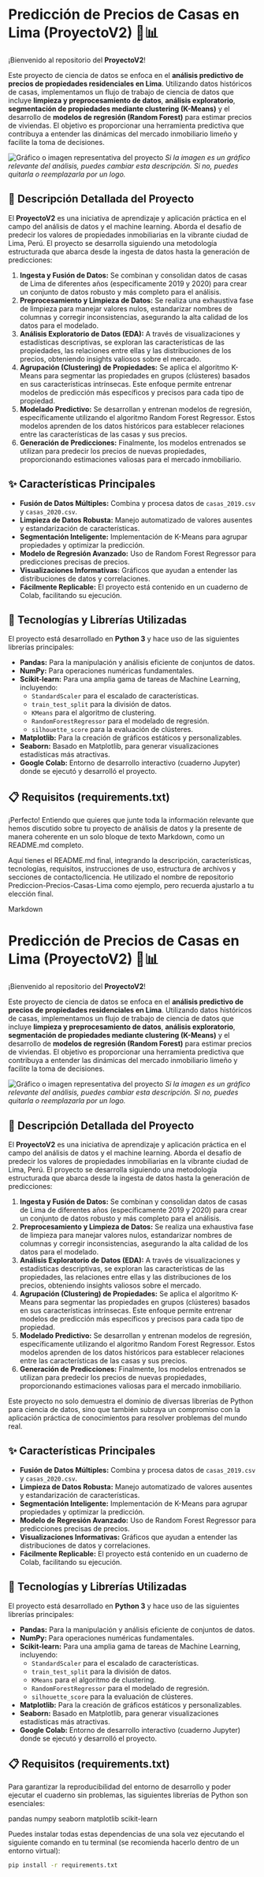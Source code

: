 # Predicción de Precios de Casas en Lima (ProyectoV2) 🏡📊

¡Bienvenido al repositorio del **ProyectoV2**!

Este proyecto de ciencia de datos se enfoca en el **análisis predictivo de precios de propiedades residenciales en Lima**. Utilizando datos históricos de casas, implementamos un flujo de trabajo de ciencia de datos que incluye **limpieza y preprocesamiento de datos**, **análisis exploratorio**, **segmentación de propiedades mediante clustering (K-Means)** y el desarrollo de **modelos de regresión (Random Forest)** para estimar precios de viviendas. El objetivo es proporcionar una herramienta predictiva que contribuya a entender las dinámicas del mercado inmobiliario limeño y facilite la toma de decisiones.

![Gráfico o imagen representativa del proyecto](./image_0ddd08.png)
*Si la imagen es un gráfico relevante del análisis, puedes cambiar esta descripción. Si no, puedes quitarla o reemplazarla por un logo.*

## 📝 Descripción Detallada del Proyecto

El **ProyectoV2** es una iniciativa de aprendizaje y aplicación práctica en el campo del análisis de datos y el machine learning. Aborda el desafío de predecir los valores de propiedades inmobiliarias en la vibrante ciudad de Lima, Perú. El proyecto se desarrolla siguiendo una metodología estructurada que abarca desde la ingesta de datos hasta la generación de predicciones:

1.  **Ingesta y Fusión de Datos:** Se combinan y consolidan datos de casas de Lima de diferentes años (específicamente 2019 y 2020) para crear un conjunto de datos robusto y más completo para el análisis.
2.  **Preprocesamiento y Limpieza de Datos:** Se realiza una exhaustiva fase de limpieza para manejar valores nulos, estandarizar nombres de columnas y corregir inconsistencias, asegurando la alta calidad de los datos para el modelado.
3.  **Análisis Exploratorio de Datos (EDA):** A través de visualizaciones y estadísticas descriptivas, se exploran las características de las propiedades, las relaciones entre ellas y las distribuciones de los precios, obteniendo insights valiosos sobre el mercado.
4.  **Agrupación (Clustering) de Propiedades:** Se aplica el algoritmo K-Means para segmentar las propiedades en grupos (clústeres) basados en sus características intrínsecas. Este enfoque permite entrenar modelos de predicción más específicos y precisos para cada tipo de propiedad.
5.  **Modelado Predictivo:** Se desarrollan y entrenan modelos de regresión, específicamente utilizando el algoritmo Random Forest Regressor. Estos modelos aprenden de los datos históricos para establecer relaciones entre las características de las casas y sus precios.
6.  **Generación de Predicciones:** Finalmente, los modelos entrenados se utilizan para predecir los precios de nuevas propiedades, proporcionando estimaciones valiosas para el mercado inmobiliario.



## ✨ Características Principales

* **Fusión de Datos Múltiples:** Combina y procesa datos de `casas_2019.csv` y `casas_2020.csv`.
* **Limpieza de Datos Robusta:** Manejo automatizado de valores ausentes y estandarización de características.
* **Segmentación Inteligente:** Implementación de K-Means para agrupar propiedades y optimizar la predicción.
* **Modelo de Regresión Avanzado:** Uso de Random Forest Regressor para predicciones precisas de precios.
* **Visualizaciones Informativas:** Gráficos que ayudan a entender las distribuciones de datos y correlaciones.
* **Fácilmente Replicable:** El proyecto está contenido en un cuaderno de Colab, facilitando su ejecución.

## 🚀 Tecnologías y Librerías Utilizadas

El proyecto está desarrollado en **Python 3** y hace uso de las siguientes librerías principales:

* **Pandas:** Para la manipulación y análisis eficiente de conjuntos de datos.
* **NumPy:** Para operaciones numéricas fundamentales.
* **Scikit-learn:** Para una amplia gama de tareas de Machine Learning, incluyendo:
    * `StandardScaler` para el escalado de características.
    * `train_test_split` para la división de datos.
    * `KMeans` para el algoritmo de clustering.
    * `RandomForestRegressor` para el modelado de regresión.
    * `silhouette_score` para la evaluación de clústeres.
* **Matplotlib:** Para la creación de gráficos estáticos y personalizables.
* **Seaborn:** Basado en Matplotlib, para generar visualizaciones estadísticas más atractivas.
* **Google Colab:** Entorno de desarrollo interactivo (cuaderno Jupyter) donde se ejecutó y desarrolló el proyecto.

## 📋 Requisitos (requirements.txt)

¡Perfecto! Entiendo que quieres que junte toda la información relevante que hemos discutido sobre tu proyecto de análisis de datos y la presente de manera coherente en un solo bloque de texto Markdown, como un README.md completo.

Aquí tienes el README.md final, integrando la descripción, características, tecnologías, requisitos, instrucciones de uso, estructura de archivos y secciones de contacto/licencia. He utilizado el nombre de repositorio Prediccion-Precios-Casas-Lima como ejemplo, pero recuerda ajustarlo a tu elección final.

Markdown

# Predicción de Precios de Casas en Lima (ProyectoV2) 🏡📊

¡Bienvenido al repositorio del **ProyectoV2**!

Este proyecto de ciencia de datos se enfoca en el **análisis predictivo de precios de propiedades residenciales en Lima**. Utilizando datos históricos de casas, implementamos un flujo de trabajo de ciencia de datos que incluye **limpieza y preprocesamiento de datos**, **análisis exploratorio**, **segmentación de propiedades mediante clustering (K-Means)** y el desarrollo de **modelos de regresión (Random Forest)** para estimar precios de viviendas. El objetivo es proporcionar una herramienta predictiva que contribuya a entender las dinámicas del mercado inmobiliario limeño y facilite la toma de decisiones.

![Gráfico o imagen representativa del proyecto](./image_0ddd08.png)
*Si la imagen es un gráfico relevante del análisis, puedes cambiar esta descripción. Si no, puedes quitarla o reemplazarla por un logo.*

## 📝 Descripción Detallada del Proyecto

El **ProyectoV2** es una iniciativa de aprendizaje y aplicación práctica en el campo del análisis de datos y el machine learning. Aborda el desafío de predecir los valores de propiedades inmobiliarias en la vibrante ciudad de Lima, Perú. El proyecto se desarrolla siguiendo una metodología estructurada que abarca desde la ingesta de datos hasta la generación de predicciones:

1.  **Ingesta y Fusión de Datos:** Se combinan y consolidan datos de casas de Lima de diferentes años (específicamente 2019 y 2020) para crear un conjunto de datos robusto y más completo para el análisis.
2.  **Preprocesamiento y Limpieza de Datos:** Se realiza una exhaustiva fase de limpieza para manejar valores nulos, estandarizar nombres de columnas y corregir inconsistencias, asegurando la alta calidad de los datos para el modelado.
3.  **Análisis Exploratorio de Datos (EDA):** A través de visualizaciones y estadísticas descriptivas, se exploran las características de las propiedades, las relaciones entre ellas y las distribuciones de los precios, obteniendo insights valiosos sobre el mercado.
4.  **Agrupación (Clustering) de Propiedades:** Se aplica el algoritmo K-Means para segmentar las propiedades en grupos (clústeres) basados en sus características intrínsecas. Este enfoque permite entrenar modelos de predicción más específicos y precisos para cada tipo de propiedad.
5.  **Modelado Predictivo:** Se desarrollan y entrenan modelos de regresión, específicamente utilizando el algoritmo Random Forest Regressor. Estos modelos aprenden de los datos históricos para establecer relaciones entre las características de las casas y sus precios.
6.  **Generación de Predicciones:** Finalmente, los modelos entrenados se utilizan para predecir los precios de nuevas propiedades, proporcionando estimaciones valiosas para el mercado inmobiliario.

Este proyecto no solo demuestra el dominio de diversas librerías de Python para ciencia de datos, sino que también subraya un compromiso con la aplicación práctica de conocimientos para resolver problemas del mundo real.

## ✨ Características Principales

* **Fusión de Datos Múltiples:** Combina y procesa datos de `casas_2019.csv` y `casas_2020.csv`.
* **Limpieza de Datos Robusta:** Manejo automatizado de valores ausentes y estandarización de características.
* **Segmentación Inteligente:** Implementación de K-Means para agrupar propiedades y optimizar la predicción.
* **Modelo de Regresión Avanzado:** Uso de Random Forest Regressor para predicciones precisas de precios.
* **Visualizaciones Informativas:** Gráficos que ayudan a entender las distribuciones de datos y correlaciones.
* **Fácilmente Replicable:** El proyecto está contenido en un cuaderno de Colab, facilitando su ejecución.

## 🚀 Tecnologías y Librerías Utilizadas

El proyecto está desarrollado en **Python 3** y hace uso de las siguientes librerías principales:

* **Pandas:** Para la manipulación y análisis eficiente de conjuntos de datos.
* **NumPy:** Para operaciones numéricas fundamentales.
* **Scikit-learn:** Para una amplia gama de tareas de Machine Learning, incluyendo:
    * `StandardScaler` para el escalado de características.
    * `train_test_split` para la división de datos.
    * `KMeans` para el algoritmo de clustering.
    * `RandomForestRegressor` para el modelado de regresión.
    * `silhouette_score` para la evaluación de clústeres.
* **Matplotlib:** Para la creación de gráficos estáticos y personalizables.
* **Seaborn:** Basado en Matplotlib, para generar visualizaciones estadísticas más atractivas.
* **Google Colab:** Entorno de desarrollo interactivo (cuaderno Jupyter) donde se ejecutó y desarrolló el proyecto.

## 📋 Requisitos (requirements.txt)

Para garantizar la reproducibilidad del entorno de desarrollo y poder ejecutar el cuaderno sin problemas, las siguientes librerías de Python son esenciales:

pandas
numpy
seaborn
matplotlib
scikit-learn

Puedes instalar todas estas dependencias de una sola vez ejecutando el siguiente comando en tu terminal (se recomienda hacerlo dentro de un entorno virtual):

```bash
pip install -r requirements.txt
